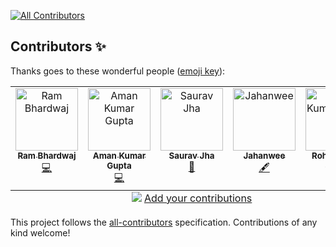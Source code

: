 <!-- ALL-CONTRIBUTORS-BADGE:START - Do not remove or modify this section -->
[![All Contributors](https://img.shields.io/badge/all_contributors-5-orange.svg?style=flat-square)](#contributors-)
<!-- ALL-CONTRIBUTORS-BADGE:END -->

## Contributors ✨

Thanks goes to these wonderful people ([emoji key](https://allcontributors.org/docs/en/emoji-key)):

<!-- ALL-CONTRIBUTORS-LIST:START - Do not remove or modify this section -->
<!-- prettier-ignore-start -->
<!-- markdownlint-disable -->
<table>
  <tbody>
    <tr>
      <td align="center" valign="top" width="14.28%"><a href="https://github.com/rambhardwajj"><img src="https://avatars.githubusercontent.com/u/90954772?v=4?s=100" width="100px;" alt="Ram Bhardwaj"/><br /><sub><b>Ram Bhardwaj</b></sub></a><br /><a href="https://github.com/UIgnite/UIgnite/commits?author=rambhardwajj" title="Code">💻</a></td>
      <td align="center" valign="top" width="14.28%"><a href="https://github.com/akgbytes"><img src="https://avatars.githubusercontent.com/u/184942265?v=4?s=100" width="100px;" alt="Aman Kumar Gupta"/><br /><sub><b>Aman Kumar Gupta</b></sub></a><br /><a href="https://github.com/UIgnite/UIgnite/commits?author=akgbytes" title="Code">💻</a></td>
      <td align="center" valign="top" width="14.28%"><a href="https://personal-portfolio-srvjha.vercel.app/"><img src="https://avatars.githubusercontent.com/u/94675822?v=4?s=100" width="100px;" alt="Saurav Jha"/><br /><sub><b>Saurav Jha</b></sub></a><br /><a href="#business-srvjha" title="Business development">💼</a></td>
      <td align="center" valign="top" width="14.28%"><a href="https://github.com/JAHANWEE"><img src="https://avatars.githubusercontent.com/u/55875551?v=4?s=100" width="100px;" alt="Jahanwee"/><br /><sub><b>Jahanwee</b></sub></a><br /><a href="#content-JAHANWEE" title="Content">🖋</a></td>
      <td align="center" valign="top" width="14.28%"><a href="https://github.com/0xRoS-200"><img src="https://avatars.githubusercontent.com/u/155361024?v=4?s=100" width="100px;" alt="Rohit Kumar Singh"/><br /><sub><b>Rohit Kumar Singh</b></sub></a><br /><a href="#video-0xRoS-200" title="Videos">📹</a></td>
    </tr>
  </tbody>
  <tfoot>
    <tr>
      <td align="center" size="13px" colspan="7">
        <img src="https://raw.githubusercontent.com/all-contributors/all-contributors-cli/1b8533af435da9854653492b1327a23a4dbd0a10/assets/logo-small.svg">
          <a href="https://all-contributors.js.org/docs/en/bot/usage">Add your contributions</a>
        </img>
      </td>
    </tr>
  </tfoot>
</table>

<!-- markdownlint-restore -->
<!-- prettier-ignore-end -->

<!-- ALL-CONTRIBUTORS-LIST:END -->

This project follows the [all-contributors](https://github.com/all-contributors/all-contributors) specification. Contributions of any kind welcome!
